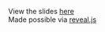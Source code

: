 View the slides [here](http://vcuarts.github.io/terminalandgit101)  
Made possible via [reveal.js](https://github.com/hakimel/reveal.js/)